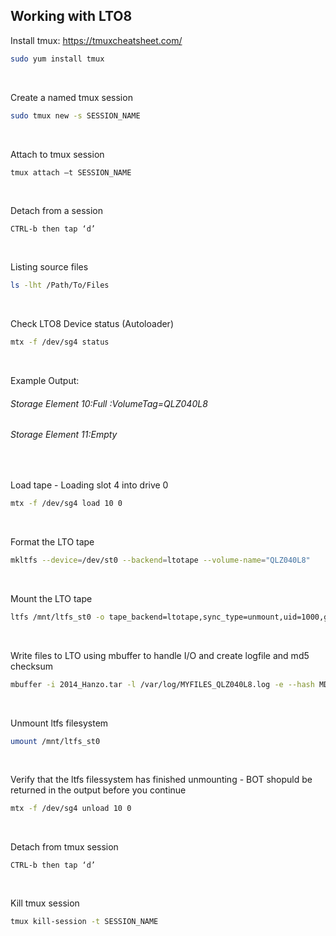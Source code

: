## Working with LTO8
Install tmux: https://tmuxcheatsheet.com/
```bash
sudo yum install tmux
```
<br />

Create a named tmux session 
```bash
sudo tmux new -s SESSION_NAME
```
<br />

Attach to tmux session
```bash
tmux attach –t SESSION_NAME
```
<br />

Detach from a session
```
CTRL-b then tap ‘d’ 
```
<br />

Listing source files
```bash
ls -lht /Path/To/Files
```
<br />

Check LTO8 Device status (Autoloader)
```bash
mtx -f /dev/sg4 status
```
<br />

Example Output:
###### Storage Element 10:Full :VolumeTag=QLZ040L8
###### Storage Element 11:Empty
<br />

Load tape - Loading slot 4 into drive 0
```bash
mtx -f /dev/sg4 load 10 0
```
<br />

Format the LTO tape
```bash
mkltfs --device=/dev/st0 --backend=ltotape --volume-name="QLZ040L8"
```
<br />

Mount the LTO tape
```bash
ltfs /mnt/ltfs_st0 -o tape_backend=ltotape,sync_type=unmount,uid=1000,gid=100,umask=022,devname=/dev/nst0
```
<br />

Write files to LTO using mbuffer to handle I/O and create logfile and md5 checksum
```bash
mbuffer -i 2014_Hanzo.tar -l /var/log/MYFILES_QLZ040L8.log -e --hash MD5 -m 2G -P 10 -c -o /mnt/ltfs_st0/MYFILES.tar
```
<br />

Unmount ltfs filesystem
```bash
umount /mnt/ltfs_st0
```
<br />

Verify that the ltfs filessystem has finished unmounting - BOT shopuld be returned in the output before you continue
```bash
mtx -f /dev/sg4 unload 10 0
```
<br />

Detach from tmux session
```
CTRL-b then tap ‘d’
```
<br />

Kill tmux session
```bash
tmux kill-session -t SESSION_NAME
```
<br />
